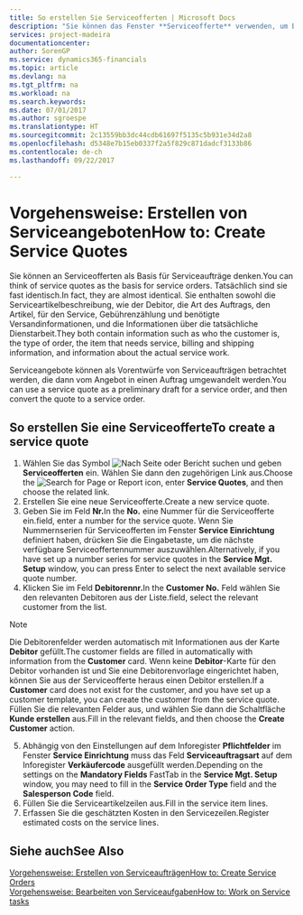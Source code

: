```yaml
---
title: So erstellen Sie Serviceofferten | Microsoft Docs
description: "Sie können das Fenster **Serviceofferte** verwenden, um Belege zu erstellen, in die Sie Informationen über den Service (Reparatur und Wartung) von Serviceartikeln auf Kundenanfrage eingeben. Serviceofferten können als Vorentwürfe von Serviceaufträgen betrachtet werden, die dann von der Offerte in einen Auftrag umgewandelt werden."
services: project-madeira
documentationcenter: 
author: SorenGP
ms.service: dynamics365-financials
ms.topic: article
ms.devlang: na
ms.tgt_pltfrm: na
ms.workload: na
ms.search.keywords: 
ms.date: 07/01/2017
ms.author: sgroespe
ms.translationtype: HT
ms.sourcegitcommit: 2c13559bb3dc44cdb61697f5135c5b931e34d2a8
ms.openlocfilehash: d5348e7b15eb0337f2a5f829c871dadcf3133b86
ms.contentlocale: de-ch
ms.lasthandoff: 09/22/2017

---
```

# <a name="how-to-create-service-quotes"></a><span data-ttu-id="2cc9d-104">Vorgehensweise: Erstellen von Serviceangeboten</span><span class="sxs-lookup"><span data-stu-id="2cc9d-104">How to: Create Service Quotes</span></span>
<span data-ttu-id="2cc9d-105">Sie können an Serviceofferten als Basis für Serviceaufträge denken.</span><span class="sxs-lookup"><span data-stu-id="2cc9d-105">You can think of service quotes as the basis for service orders.</span></span> <span data-ttu-id="2cc9d-106">Tatsächlich sind sie fast identisch.</span><span class="sxs-lookup"><span data-stu-id="2cc9d-106">In fact, they are almost identical.</span></span> <span data-ttu-id="2cc9d-107">Sie enthalten sowohl die Serviceartikelbeschreibung, wie der Debitor, die Art des Auftrags, den Artikel, für den Service, Gebührenzählung und benötigte Versandinformationen, und die Informationen über die tatsächliche Dienstarbeit.</span><span class="sxs-lookup"><span data-stu-id="2cc9d-107">They both contain information such as who the customer is, the type of order, the item that needs service, billing and shipping information, and information about the actual service work.</span></span>
 
<span data-ttu-id="2cc9d-108">Serviceangebote können als Vorentwürfe von Serviceaufträgen betrachtet werden, die dann vom Angebot in einen Auftrag umgewandelt werden.</span><span class="sxs-lookup"><span data-stu-id="2cc9d-108">You can use a service quote as a preliminary draft for a service order, and then convert the quote to a service order.</span></span>  
  
## <a name="to-create-a-service-quote"></a><span data-ttu-id="2cc9d-109">So erstellen Sie eine Serviceofferte</span><span class="sxs-lookup"><span data-stu-id="2cc9d-109">To create a service quote</span></span>  
1. <span data-ttu-id="2cc9d-110">Wählen Sie das Symbol ![Nach Seite oder Bericht suchen](media/ui-search/search_small.png "Nach Seite oder Bericht suchen") und geben **Serviceofferten** ein. Wählen Sie dann den zugehörigen Link aus.</span><span class="sxs-lookup"><span data-stu-id="2cc9d-110">Choose the ![Search for Page or Report](media/ui-search/search_small.png "Search for Page or Report icon") icon, enter **Service Quotes**, and then choose the related link.</span></span>  
2. <span data-ttu-id="2cc9d-111">Erstellen Sie eine neue Serviceofferte.</span><span class="sxs-lookup"><span data-stu-id="2cc9d-111">Create a new service quote.</span></span>  
3. <span data-ttu-id="2cc9d-112">Geben Sie im Feld **Nr.**</span><span class="sxs-lookup"><span data-stu-id="2cc9d-112">In the **No.**</span></span> <span data-ttu-id="2cc9d-113">eine Nummer für die Serviceofferte ein.</span><span class="sxs-lookup"><span data-stu-id="2cc9d-113">field, enter a number for the service quote.</span></span> <span data-ttu-id="2cc9d-114">Wenn Sie Nummernserien für Serviceofferten im Fenster **Service Einrichtung** definiert haben, drücken Sie die Eingabetaste, um die nächste verfügbare Serviceoffertennummer auszuwählen.</span><span class="sxs-lookup"><span data-stu-id="2cc9d-114">Alternatively, if you have set up a number series for service quotes in the **Service Mgt. Setup** window, you can press Enter to select the next available service quote number.</span></span>  
4. <span data-ttu-id="2cc9d-115">Klicken Sie im Feld **Debitorennr.**</span><span class="sxs-lookup"><span data-stu-id="2cc9d-115">In the **Customer No.**</span></span>  <span data-ttu-id="2cc9d-116">Feld wählen Sie den relevanten Debitoren aus der Liste.</span><span class="sxs-lookup"><span data-stu-id="2cc9d-116">field, select the relevant customer from the list.</span></span>  

  > [!Note]  
  >  <span data-ttu-id="2cc9d-117">Die Debitorenfelder werden automatisch mit Informationen aus der Karte **Debitor** gefüllt.</span><span class="sxs-lookup"><span data-stu-id="2cc9d-117">The customer fields are filled in automatically with information from the **Customer** card.</span></span> <span data-ttu-id="2cc9d-118">Wenn keine **Debitor**-Karte für den Debitor vorhanden ist und Sie eine Debitorenvorlage eingerichtet haben, können Sie aus der Serviceofferte heraus einen Debitor erstellen.</span><span class="sxs-lookup"><span data-stu-id="2cc9d-118">If a **Customer** card does not exist for the customer, and you have set up a customer template, you can create the customer from the service quote.</span></span> <span data-ttu-id="2cc9d-119">Füllen Sie die relevanten Felder aus, und wählen Sie dann die Schaltfläche **Kunde erstellen** aus.</span><span class="sxs-lookup"><span data-stu-id="2cc9d-119">Fill in the relevant fields, and then choose the **Create Customer** action.</span></span>  
  
5. <span data-ttu-id="2cc9d-120">Abhängig von den Einstellungen auf dem Inforegister **Pflichtfelder** im Fenster  **Service Einrichtung** muss das Feld **Serviceauftragsart** auf dem Inforegister **Verkäufercode** ausgefüllt werden.</span><span class="sxs-lookup"><span data-stu-id="2cc9d-120">Depending on the settings on the **Mandatory Fields** FastTab in the **Service Mgt. Setup** window, you may need to fill in the **Service Order Type** field and the **Salesperson Code** field.</span></span>  
6. <span data-ttu-id="2cc9d-121">Füllen Sie die Serviceartikelzeilen aus.</span><span class="sxs-lookup"><span data-stu-id="2cc9d-121">Fill in the service item lines.</span></span>  
7. <span data-ttu-id="2cc9d-122">Erfassen Sie die geschätzten Kosten in den Servicezeilen.</span><span class="sxs-lookup"><span data-stu-id="2cc9d-122">Register estimated costs on the service lines.</span></span>  
  
## <a name="see-also"></a><span data-ttu-id="2cc9d-123">Siehe auch</span><span class="sxs-lookup"><span data-stu-id="2cc9d-123">See Also</span></span>  
[<span data-ttu-id="2cc9d-124">Vorgehensweise: Erstellen von Serviceaufträgen</span><span class="sxs-lookup"><span data-stu-id="2cc9d-124">How to: Create Service Orders</span></span>](service-how-to-create-service-orders.md)  
[<span data-ttu-id="2cc9d-125">Vorgehensweise: Bearbeiten von Serviceaufgaben</span><span class="sxs-lookup"><span data-stu-id="2cc9d-125">How to: Work on Service tasks</span></span>](service-how-to-work-on-service-tasks.md)  

 
